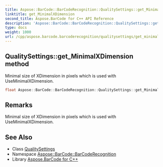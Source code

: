 ```yaml
---
title: Aspose::BarCode::BarCodeRecognition::QualitySettings::get_MinimalXDimension method
linktitle: get_MinimalXDimension
second_title: Aspose.BarCode for C++ API Reference
description: 'Aspose::BarCode::BarCodeRecognition::QualitySettings::get_MinimalXDimension method. Minimal size of XDimension in pixels which is used with UseMinimalXDimension in C++.'
type: docs
weight: 1000
url: /cpp/aspose.barcode.barcoderecognition/qualitysettings/get_minimalxdimension/
---
```

## QualitySettings::get_MinimalXDimension method


Minimal size of XDimension in pixels which is used with UseMinimalXDimension.

```cpp
float Aspose::BarCode::BarCodeRecognition::QualitySettings::get_MinimalXDimension() const
```

## Remarks


Minimal size of XDimension in pixels which is used with UseMinimalXDimension. 



## See Also

* Class [QualitySettings](../)
* Namespace [Aspose::BarCode::BarCodeRecognition](../../)
* Library [Aspose.BarCode for C++](../../../)
